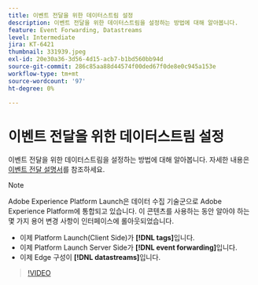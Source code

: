 ```yaml
---
title: 이벤트 전달을 위한 데이터스트림 설정
description: 이벤트 전달을 위한 데이터스트림을 설정하는 방법에 대해 알아봅니다.
feature: Event Forwarding, Datastreams
level: Intermediate
jira: KT-6421
thumbnail: 331939.jpeg
exl-id: 20e30a36-3d56-4d15-acb7-b1bd560bb94d
source-git-commit: 286c85aa88d44574f00ded67f0de8e0c945a153e
workflow-type: tm+mt
source-wordcount: '97'
ht-degree: 0%

---
```


# 이벤트 전달을 위한 데이터스트림 설정

이벤트 전달을 위한 데이터스트림을 설정하는 방법에 대해 알아봅니다. 자세한 내용은 [이벤트 전달 설명서](https://experienceleague.adobe.com/docs/experience-platform/tags/event-forwarding/getting-started.html#create-a-datastream)를 참조하세요.


>[!NOTE]
>
>Adobe Experience Platform Launch은 데이터 수집 기술군으로 Adobe Experience Platform에 통합되고 있습니다. 이 콘텐츠를 사용하는 동안 알아야 하는 몇 가지 용어 변경 사항이 인터페이스에 롤아웃되었습니다.
> 
> * 이제 Platform Launch(Client Side)가 **[!DNL tags]**&#x200B;입니다.
> * 이제 Platform Launch Server Side가 **[!DNL event forwarding]**&#x200B;입니다.
> * 이제 Edge 구성이 **[!DNL datastreams]**&#x200B;입니다.

>[!VIDEO](https://video.tv.adobe.com/v/331939?learn=on&enablevpops)
